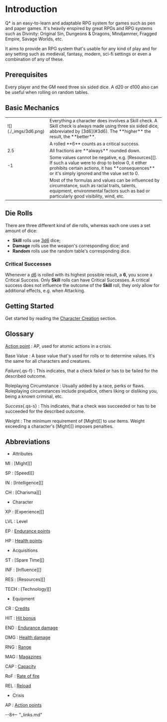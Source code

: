 # Introduction

Q* is an easy-to-learn and adaptable RPG system for games such as pen and paper
games. It's heavily enspired by great RPGs and RPG systems such as Divinity:
Original Sin, Dungeons & Dragons, Mindjammer, Fragged Empire, Savage Worlds,
etc.

It aims to provide an RPG system that's usable for any kind of play and for any
setting such as medieval, fantasy, modern, sci-fi settings or even a combination
of any of these.

## Prerequisites

Every player and the GM need three six sided dice. A d20 or d100 also can be
useful when rolling on random tables.

## Basic Mechanics

<div class="content" markdown="1">
<table>
<tbody>
<tr>
<td> ![](./_imgs/3d6.png) </td>
<td>
Everything a character does involves a Skill check. A Skill check is always made
using three six sided dice, abbreviated by [3d6](#3d6). The **higher** the
result, the **better**.
</td>
</tr>
<tr>
<td><i class="qstar-perspective-dice-six-faces-six"></i></td>
<td>A rolled **6** counts as a critical success.</td>
</tr>
<tr>
<td>2.5</td>
<td>All fractions are **always** rounded down.</td>
</tr>
<tr>
<td>-1</td>
<td>
Some values cannot be negative, e.g. [Resources][]. If such a value were to drop
to below 0, it either prohibits certain actions, it has **consequences** or it's
simply ignored and the value set to 0.
</td>
</tr>
<tr>
<td><i class="qstar-tornado"></i></td>
<td>
Most of the formulas and values can be influenced by circumstance, such as
racial traits, talents, equipment, environmental factors such as bad or
particularly good visibility, wind, etc.
</td>
</tr>
</tbody>
</table>
</div>

## Die Rolls

There are three different kind of die rolls, whereas each one uses a set amount
of dice:

* **Skill** rolls use [3d6](#3d6) dice;
* **Damage** rolls use the weapon's corresponding dice; and
* **Random** rolls use the random table's corresponding dice.

### Critical Successes

Whenever a [d6](#d6) is rolled with its highest possible result, a **6**, you
score a Critical Success. Only **Skill** rolls can have Critical Successes. A
critical success does not influence the outcome of the **Skill** roll, they only
allow for additional effects, e.g. when Attacking.

## Getting Started

Get started by reading the [Character Creation](/character/character-creation)
section.

## Glossary

[Action point](/crisis#actions)
:   AP, used for atomic actions in a crisis.

Base Value
:   A base value that's used for rolls or to determine values. It's the same for
all characters and creatures.

*Failure*{.qs-f}
:   This indicates, that a check failed or has to be failed for the described
outcome.

Roleplaying Circumstance
:   Usually added by a race, perks or flaws. Roleplaying circumstances include
prejudice, others liking or disliking you, being a known criminal, etc.

*Success*{.qs-s}
:   This indicates, that a check was succeeded or has to be succeeded for the
described outcome.

Weight
:   The minimum requirement of [Might][] to *use* items.
Weight exceeding a character's [Might][] imposes penalties.

## Abbreviations

<div class="qs-list-test" markdown="1">

* Attributes

MI
:   [Might][]

SP
:   [Speed][]

IN
:   [Intelligence][]

CH
:   [Charisma][]

* Character

XP
:   [Experience][]

LVL
:   Level

EP
:   [Endurance points](/character#endurance-ep)

HP
:   [Health points](/character#health-hp)

* Acquisitions

ST
:   [Spare Time][]

INF
:   [Influence][]

RES
:   [Resources][]

TECH
:   [Technology][]

* Equipment

CR
:   [Credits](/equipment#credits)

HIT
:   [Hit bonus](/equipment/#weapons)

END
:   [Endurance damage](/equipment/#weapons)

DMG
:   [Health damage](/equipment/#weapons)

RNG
:   [Range](/equipment/#weapons)

MAG
:   [Magazines](/equipment/#weapons)

CAP
:   [Capacity](/equipment/#weapons)

RoF
:   [Rate of fire](/equipment/#weapons)

REL
:   [Reload](/equipment/#weapons)

* Crisis

AP
: [Action points](/crisis#actions)

</div>

--8<-- "_links.md"
